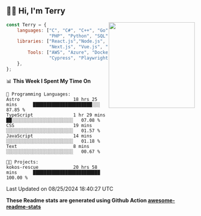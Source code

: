 <h2>👋🏻 Hi, I'm Terry</h2>

<img align='right' src="https://media.giphy.com/media/fkZukR450RQ1qnGaq9/giphy.gif" width="230">

```javascript
const Terry = {
    languages: ["C", "C#", "C++", "Go", "Java", "Javascript",
                "PHP", "Python", "SQL", "Typescript"],
    libraries: ["React.js","Node.js", ".Net", "Express.js",
                "Next.js", "Vue.js", "Astro.js", "CUDA"],
        Tools: ["AWS", "Azure", "Docker🐳", "Git", "Figma",
                "Cypress", "Playwright", "Postman", "Jira"],
    },
};
```
<!--START_SECTION:waka-->
📊 **This Week I Spent My Time On** 

```text
💬 Programming Languages: 
Astro                    18 hrs 25 mins      ██████████████████████░░░   87.85 % 
TypeScript               1 hr 29 mins        ██░░░░░░░░░░░░░░░░░░░░░░░   07.08 % 
CSS                      19 mins             ░░░░░░░░░░░░░░░░░░░░░░░░░   01.57 % 
JavaScript               14 mins             ░░░░░░░░░░░░░░░░░░░░░░░░░   01.18 % 
Text                     8 mins              ░░░░░░░░░░░░░░░░░░░░░░░░░   00.67 % 

🐱‍💻 Projects: 
kokos-rescue             20 hrs 58 mins      █████████████████████████   100.00 % 
```


 Last Updated on 08/25/2024 18:40:27 UTC
<!--END_SECTION:waka-->

**These Readme stats are generated using Github Action [awesome-readme-stats](https://github.com/anmol098/waka-readme-stats)**
